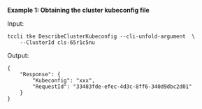 **Example 1: Obtaining the cluster kubeconfig file**



Input: 

```
tccli tke DescribeClusterKubeconfig --cli-unfold-argument  \
    --ClusterId cls-65r1c5nu
```

Output: 
```
{
    "Response": {
        "Kubeconfig": "xxx",
        "RequestId": "33483fde-efec-4d3c-8ff6-340d9dbc2d01"
    }
}
```

